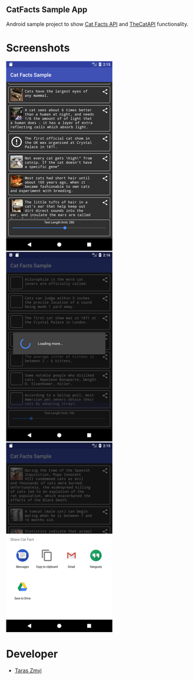 ## CatFacts Sample App
Android sample project to show <a href="https://catfact.ninja">Cat Facts API</a> and <a href="http://thecatapi.com">TheCatAPI</a> functionality.

# Screenshots
<img src="extra/Screenshot_1510143335.png" alt="Main" width="288" height="512">&nbsp;
<img src="extra/Screenshot_1510143385.png" alt="Loader" width="288" height="512">&nbsp;
<img src="extra/Screenshot_1510143396.png" alt="Share" width="288" height="512">

# Developer

* [Taras Zmyi](https://github.com/TarasZmyi)

